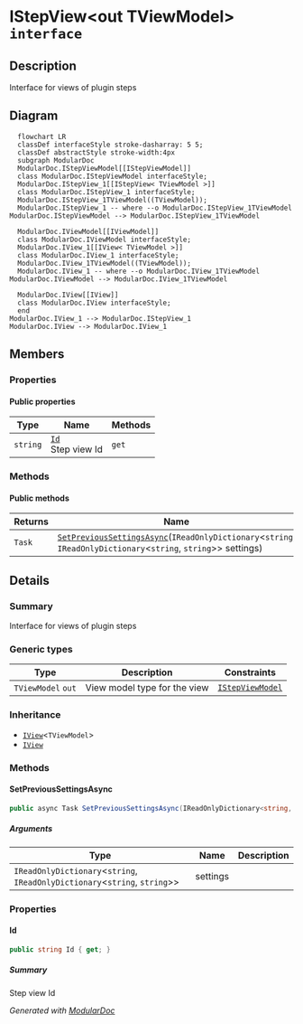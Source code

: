 # IStepView&lt;out TViewModel&gt; `interface`

## Description
Interface for views of plugin steps

## Diagram
```mermaid
  flowchart LR
  classDef interfaceStyle stroke-dasharray: 5 5;
  classDef abstractStyle stroke-width:4px
  subgraph ModularDoc
  ModularDoc.IStepViewModel[[IStepViewModel]]
  class ModularDoc.IStepViewModel interfaceStyle;
  ModularDoc.IStepView_1[[IStepView< TViewModel >]]
  class ModularDoc.IStepView_1 interfaceStyle;
  ModularDoc.IStepView_1TViewModel((TViewModel));
  ModularDoc.IStepView_1 -- where --o ModularDoc.IStepView_1TViewModel
ModularDoc.IStepViewModel --> ModularDoc.IStepView_1TViewModel

  ModularDoc.IViewModel[[IViewModel]]
  class ModularDoc.IViewModel interfaceStyle;
  ModularDoc.IView_1[[IView< TViewModel >]]
  class ModularDoc.IView_1 interfaceStyle;
  ModularDoc.IView_1TViewModel((TViewModel));
  ModularDoc.IView_1 -- where --o ModularDoc.IView_1TViewModel
ModularDoc.IViewModel --> ModularDoc.IView_1TViewModel

  ModularDoc.IView[[IView]]
  class ModularDoc.IView interfaceStyle;
  end
ModularDoc.IView_1 --> ModularDoc.IStepView_1
ModularDoc.IView --> ModularDoc.IView_1
```

## Members
### Properties
#### Public  properties
| Type | Name | Methods |
| --- | --- | --- |
| `string` | [`Id`](#id)<br>Step view Id | `get` |

### Methods
#### Public  methods
| Returns | Name |
| --- | --- |
| `Task` | [`SetPreviousSettingsAsync`](#setprevioussettingsasync)(`IReadOnlyDictionary`&lt;`string`, `IReadOnlyDictionary`&lt;`string`, `string`&gt;&gt; settings) |

## Details
### Summary
Interface for views of plugin steps

### Generic types
| Type | Description | Constraints |
| --- | --- | --- |
| `TViewModel` `out` | View model type for the view | [`IStepViewModel`](./IStepViewModel.md) |

### Inheritance
 - [`IView`](./IViewT.md)&lt;`TViewModel`&gt;
 - [
`IView`
](./IView.md)

### Methods
#### SetPreviousSettingsAsync
```csharp
public async Task SetPreviousSettingsAsync(IReadOnlyDictionary<string, IReadOnlyDictionary<string, string>> settings)
```
##### Arguments
| Type | Name | Description |
| --- | --- | --- |
| `IReadOnlyDictionary`&lt;`string`, `IReadOnlyDictionary`&lt;`string`, `string`&gt;&gt; | settings |   |

### Properties
#### Id
```csharp
public string Id { get; }
```
##### Summary
Step view Id

*Generated with* [*ModularDoc*](https://github.com/hailstorm75/ModularDoc)
